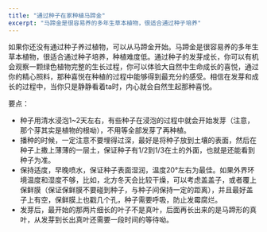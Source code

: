 ```yaml
---
title: "通过种子在家种植马蹄金"
excerpt: "马蹄金是很容易养的多年生草本植物，很适合通过种子培养"
---
```


如果你还没有通过种子养过植物，可以从马蹄金开始。马蹄金是很容易养的多年生草本植物，很适合通过种子培养，种植难度低。通过种子的发芽成长，你可以有机会观察一颗绿色植物完整的生长过程，你可以体验大自然中生命成长的喜悦，通过你的精心照料，那种喜悦在种植的过程中能够得到最充分的感受。相信在发芽和成长的过程中，当你只是静静看着ta时，内心就会自然生起那种喜悦。

要点：

- 种子用清水浸泡1~2天左右，有些种子在浸泡的过程中就会开始发芽（注意，那个芽其实是植物的根呦），不用等全部发芽了再种植。
- 播种的时候，一定注意不要埋得过深，最好是将种子放到土壤的表面，然后在种子上撒上薄薄的一层土，保证种子有1/2到1/3在土的外面，也就是还能看到种子为准。
- 保持适度，早晚喷水，保证种子表面湿润，温度20°左右为最佳。如果外界环境温度和湿度不够，比如，北方冬天会比较干燥，可以考虑盖盖子，或者覆上保鲜膜（保证保鲜膜不要碰到种子，与种子间保持一定的距离），并且最好盖子上有空，保鲜膜上也戳几个孔，种子需要呼吸，防止发霉腐烂。
- 发芽后，最开始的那两片细长的叶子不是真叶，后面再长出来的是马蹄形的真叶，从发芽到长出真叶还需要一段时间的等待呦。
